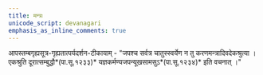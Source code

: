 ```yaml
---
title: मन्त्रः
unicode_script: devanagari
emphasis_as_inline_comments: true
---
```


आपस्तम्बगृह्यसूत्र-गृह्यतात्पर्यदर्शन-टीकायाम् - "जपश्च सर्वत्र चातुस्स्वर्येण न तु करणमन्त्रादिवदेकश्रुत्या । एकश्रुति दूरात्सम्बुद्धौ*(पा.सू.१२३३)*  यज्ञकर्मण्यजपन्यूखसामसुऽ*(पा.सू.१२३४)* इति वचनात् ।"
